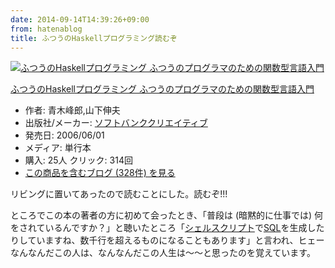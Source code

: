 ```yaml
---
date: 2014-09-14T14:39:26+09:00
from: hatenablog
title: ふつうのHaskellプログラミング読むぞ
---
```


<p><div class="hatena-asin-detail"><a href="http://www.amazon.co.jp/exec/obidos/ASIN/4797336021/r7kamura-22/"><img src="http://ecx.images-amazon.com/images/I/41mJTrvw2pL._SL160_.jpg" class="hatena-asin-detail-image" alt="ふつうのHaskellプログラミング ふつうのプログラマのための関数型言語入門" title="ふつうのHaskellプログラミング ふつうのプログラマのための関数型言語入門"></a><div class="hatena-asin-detail-info"><p class="hatena-asin-detail-title"><a href="http://www.amazon.co.jp/exec/obidos/ASIN/4797336021/r7kamura-22/">ふつうのHaskellプログラミング ふつうのプログラマのための関数型言語入門</a></p><ul><li><span class="hatena-asin-detail-label">作者:</span> 青木峰郎,山下伸夫</li><li><span class="hatena-asin-detail-label">出版社/メーカー:</span> <a class="keyword" href="http://d.hatena.ne.jp/keyword/%A5%BD%A5%D5%A5%C8%A5%D0%A5%F3%A5%AF%A5%AF%A5%EA%A5%A8%A5%A4%A5%C6%A5%A3%A5%D6">ソフトバンククリエイティブ</a></li><li><span class="hatena-asin-detail-label">発売日:</span> 2006/06/01</li><li><span class="hatena-asin-detail-label">メディア:</span> 単行本</li><li><span class="hatena-asin-detail-label">購入</span>: 25人 <span class="hatena-asin-detail-label">クリック</span>: 314回</li><li><a href="http://d.hatena.ne.jp/asin/4797336021/r7kamura-22" target="_blank">この商品を含むブログ (328件) を見る</a></li></ul></div><div class="hatena-asin-detail-foot"></div></div></p>

<p>リビングに置いてあったので読むことにした。読むぞ!!!</p>

<p>ところでこの本の著者の方に初めて会ったとき、「普段は (暗黙的に仕事では) 何をされているんですか？」と聴いたところ「<a class="keyword" href="http://d.hatena.ne.jp/keyword/%A5%B7%A5%A7%A5%EB%A5%B9%A5%AF%A5%EA%A5%D7%A5%C8">シェルスクリプト</a>で<a class="keyword" href="http://d.hatena.ne.jp/keyword/SQL">SQL</a>を生成したりしていますね、数千行を超えるものになることもあります」と言われ、ヒェーなんなんだこの人は、なんなんだこの人生は〜〜と思ったのを覚えています。</p>

